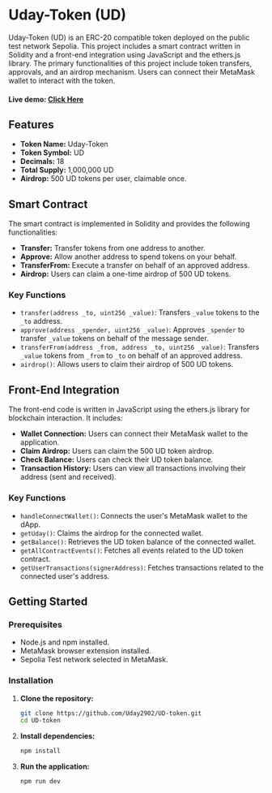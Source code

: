 # Uday-Token (UD)

Uday-Token (UD) is an ERC-20 compatible token deployed on the public test network Sepolia. This project includes a smart contract written in Solidity and a front-end integration using JavaScript and the ethers.js library. The primary functionalities of this project include token transfers, approvals, and an airdrop mechanism. Users can connect their MetaMask wallet to interact with the token.

#### Live demo: [Click Here](https://udtoken.vercel.app/)

## Features

- **Token Name:** Uday-Token
- **Token Symbol:** UD
- **Decimals:** 18
- **Total Supply:** 1,000,000 UD
- **Airdrop:** 500 UD tokens per user, claimable once.

## Smart Contract

The smart contract is implemented in Solidity and provides the following functionalities:

- **Transfer:** Transfer tokens from one address to another.
- **Approve:** Allow another address to spend tokens on your behalf.
- **TransferFrom:** Execute a transfer on behalf of an approved address.
- **Airdrop:** Users can claim a one-time airdrop of 500 UD tokens.

### Key Functions

- `transfer(address _to, uint256 _value)`: Transfers `_value` tokens to the `_to` address.
- `approve(address _spender, uint256 _value)`: Approves `_spender` to transfer `_value` tokens on behalf of the message sender.
- `transferFrom(address _from, address _to, uint256 _value)`: Transfers `_value` tokens from `_from` to `_to` on behalf of an approved address.
- `airdrop()`: Allows users to claim their airdrop of 500 UD tokens.

## Front-End Integration

The front-end code is written in JavaScript using the ethers.js library for blockchain interaction. It includes:

- **Wallet Connection:** Users can connect their MetaMask wallet to the application.
- **Claim Airdrop:** Users can claim the 500 UD token airdrop.
- **Check Balance:** Users can check their UD token balance.
- **Transaction History:** Users can view all transactions involving their address (sent and received).

### Key Functions

- `handleConnectWallet()`: Connects the user's MetaMask wallet to the dApp.
- `getUday()`: Claims the airdrop for the connected wallet.
- `getBalance()`: Retrieves the UD token balance of the connected wallet.
- `getAllContractEvents()`: Fetches all events related to the UD token contract.
- `getUserTransactions(signerAddress)`: Fetches transactions related to the connected user's address.

## Getting Started

### Prerequisites

- Node.js and npm installed.
- MetaMask browser extension installed.
- Sepolia Test network selected in MetaMask.

### Installation

1. **Clone the repository:**
   ```bash
   git clone https://github.com/Uday2902/UD-token.git
   cd UD-token

2. **Install dependencies:**
   ```bash
   npm install
   
3. **Run the application:**
   ```bash
   npm run dev
